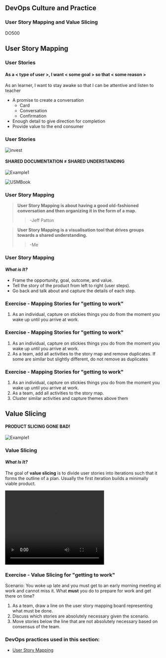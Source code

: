 <!-- .slide: data-background-image="images/RH_NewBrand_Background.png" -->
## DevOps Culture and Practice <!-- {_class="course-title"} -->
### User Story Mapping and Value Slicing <!-- {_class="title-color"} -->
DO500 <!-- {_class="title-color"} -->



<!-- .slide: id="usm" -->
## User Story Mapping



### User Stories
#### As a < type of user >, I want < some goal > so that < some reason >
As an learner, I want to stay awake so that I can be attentive and listen to teacher

* A promise to create a conversation
  * Card
  * Conversation
  * Confirmation
* Enough detail to give direction for completion
* Provide value to the end consumer



### User Stories
![invest](images/user-stories/user-stories-invest.png)



#### SHARED DOCUMENTATION &#8800; SHARED UNDERSTANDING
![Example1](images/value-slicing/glad-we-all-agree-1.png)



![USMBook](images/usm/book.png)



### User Story Mapping
> **User Story Mapping is about having a good old-fashioned conversation and then organizing it in the form of a map.**
> > -Jeff Patton

> **User Story Mapping is a visualisation tool that drives groups towards a shared understanding.**
> > -Me



### User Story Mapping
#### _What is It?_
* Frame the opportunity, goal, outcome, and value.
* Tell the story of the product from left to right (user steps).
* Go back and talk about and capture the details of each step.



### Exercise - Mapping Stories for "getting to work"
1. As an individual, capture on stickies things you do from the moment you wake up
until you arrive at work.



### Exercise - Mapping Stories for "getting to work"
1. As an individual, capture on stickies things you do from the moment you wake up
until you arrive at work.
2. As a team, add all activities to the story map and remove duplicates. If some are similar but slightly different, do not remove as duplicates



### Exercise - Mapping Stories for "getting to work"
1. As an individual, capture on stickies things you do from the moment you wake up
until you arrive at work.
2. As a team, add all activities to the story map.
3. Cluster similar activities and capture themes above them



<!-- .slide: id="value-slicing" -->
## Value Slicing



#### PRODUCT SLICING GONE BAD!
![Example1](images/value-slicing/slicing-gone-wrong.jpg )



### Value Slicing
#### _What Is It?_
The goal of **value slicing** is to divide user stories into iterations such
that it forms the outline of a plan. Usually the first iteration builds a
minimally viable product.



<video width="320" height="240" controls>
  <source src="images/usm/value_slicing.mp4" type="video/mp4">
</video>



### Exercise - Value Slicing for "getting to work"
Scenario: You woke up late and you must get to an early morning meeting at work
and cannot miss it. What **must** you do to prepare for work and get there on time?

1. As a team, draw a line on the user story mapping board representing what
must be done.
2. Discuss which stories are absolutely necessary given the scenario.
3. Move stories below the line that are not absolutely necessary based on
consensus of the team.



<!-- .slide: data-background-image="images/chef-background.png", class="white-style" -->
### DevOps practices used in this section:
- [User Story Mapping](https://openpracticelibrary.com/practice/user-story-mapping/)
